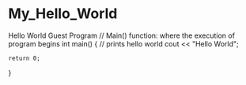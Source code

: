 # My_Hello_World
Hello World Guest Program
// Main() function: where the execution of program begins
int main()
{
    // prints hello world
    cout << "Hello World";
 
    return 0;
}
